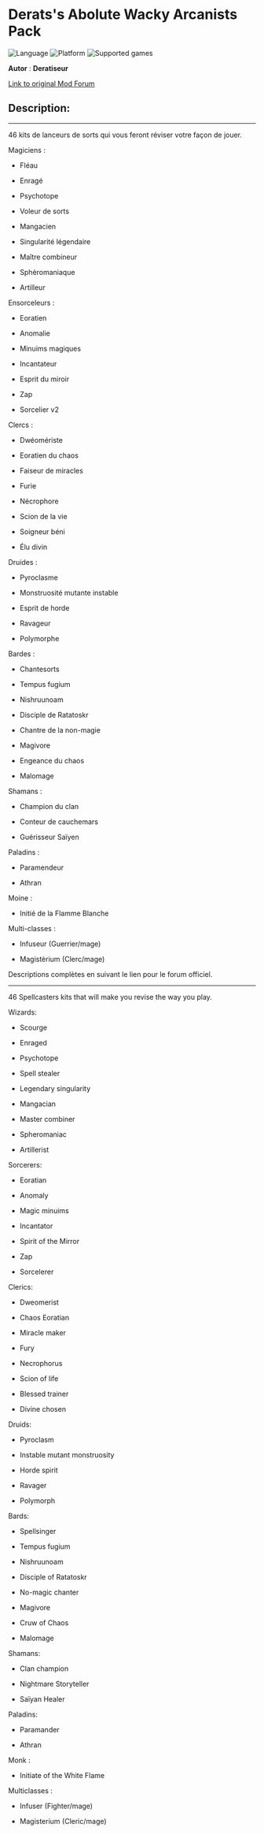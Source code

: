 # Derats's Abolute Wacky Arcanists Pack

![Language](https://img.shields.io/static/v1?label=language&message=english%20%7C%20french%20%7C%20&color=informational)
![Platform](https://img.shields.io/static/v1?label=platform&message=windows%20%7C%20macOS%20%7C%20&color=informational)
![Supported games](https://img.shields.io/static/v1?label=supported%20games&message=BGEE%20%7C%20BG2EE%20%7C%20EET%20%7C%20IWDEE%20%7C&color=dodgerblue)

**Autor** : **Deratiseur**

[Link to original Mod Forum](https://www.baldursgateworld.fr/viewtopic.php?t=33790)


## Description:
------------

46 kits de lanceurs de sorts qui vous feront réviser votre façon de jouer.

Magiciens :

- Fléau

- Enragé

- Psychotope

- Voleur de sorts

- Mangacien

- Singularité légendaire

- Maître combineur 

- Sphèromaniaque

- Artilleur

Ensorceleurs :

- Eoratien

- Anomalie

- Minuims magiques

- Incantateur

- Esprit du miroir

- Zap

- Sorcelier v2

Clercs :

- Dwéomériste

- Eoratien du chaos

- Faiseur de miracles

- Furie

- Nécrophore

- Scion de la vie

- Soigneur béni

- Élu divin

Druides :

- Pyroclasme

- Monstruosité mutante instable

- Esprit de horde

- Ravageur

- Polymorphe

Bardes :

- Chantesorts

- Tempus fugium

- Nishruunoam

- Disciple de Ratatoskr

- Chantre de la non-magie

- Magivore

- Engeance du chaos

- Malomage

Shamans :

- Champion du clan

- Conteur de cauchemars

- Guérisseur Saïyen

Paladins :

- Paramendeur

- Athran

Moine :

- Initié de la Flamme Blanche

Multi-classes :

- Infuseur (Guerrier/mage)

- Magistèrium (Clerc/mage)

Descriptions complètes en suivant le lien pour le forum officiel.

------------

46 Spellcasters kits that will make you revise the way you play.

Wizards:

- Scourge

- Enraged

- Psychotope

- Spell stealer

- Legendary singularity

- Mangacian

- Master combiner

- Spheromaniac

- Artillerist

Sorcerers:

- Eoratian

- Anomaly

- Magic minuims

- Incantator

- Spirit of the Mirror

- Zap

- Sorcelerer

Clerics:

- Dweomerist

- Chaos Eoratian

- Miracle maker

- Fury

- Necrophorus

- Scion of life

- Blessed trainer

- Divine chosen

Druids:

- Pyroclasm

- Instable mutant monstruosity

- Horde spirit

- Ravager

- Polymorph

Bards:

- Spellsinger

- Tempus fugium

- Nishruunoam

- Disciple of Ratatoskr

- No-magic chanter

- Magivore

- Cruw of Chaos

- Malomage

Shamans:

- Clan champion

- Nightmare Storyteller

- Saïyan Healer

Paladins:

- Paramander

- Athran

Monk :

- Initiate of the White Flame

Multiclasses :

- Infuser (Fighter/mage)

- Magisterium (Cleric/mage)
